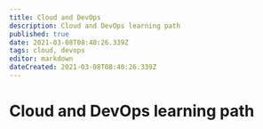```yaml
---
title: Cloud and DevOps
description: Cloud and DevOps learning path
published: true
date: 2021-03-08T08:40:26.339Z
tags: cloud, devops
editor: markdown
dateCreated: 2021-03-08T08:40:26.339Z
---
```


# Cloud and DevOps learning path
